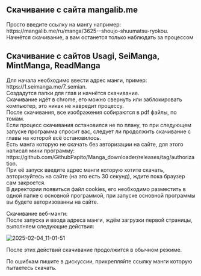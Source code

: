 <h2>Скачивание с сайта mangalib.me</h2>
Просто введите ссылку на мангу например: https://mangalib.me/ru/manga/3625--shoujo-shuumatsu-ryokou.<br>
Начнётся скачивание, а вам останется только наблюдать за процессом 

<h2>Скачивание с сайтов Usagi, SeiManga, MintManga, ReadManga</h2>
Для начала необходимо ввести адрес манги, пример: https://1.seimanga.me/7_semian.<br>
Создадутся папки для глав и начнётся скачивание.<br>
Скачивание идёт в chrome, его можно свернуть или заблокировать компьютер, это никак не навредит процессу.<br>
После скачивания, все изображения собираются в pdf файлы, по томам.<br>
Если процесс скачивания остановился не по плану, то при следующем запуске программа спросит вас, следует ли продолжить скачивание с главы на которой всё остановилось.<br>
Есть манга которую не скачать без авторизации на сайте, для этого написал мини программу: https://github.com/GithubPapito/Manga_downloader/releases/tag/authorization.<br>
При её запуск введите адрес манги которую хотите скачать, авторизуйтесь на сайте (на это есть 30 секунд), ждите пока браузер сам закроется.<br>
В директории появиться файл cookies, его необходимо разместить в одной папке с основной программой, при запуске основной программы вы будете авторизованны на сайте.<br>

Скачивание веб-манги:<br>
После запуска и ввода адреса манги, ждём загрузки первой страницы, выполняем следующие действия:

![2025-02-04_11-01-51](https://github.com/user-attachments/assets/46428a9b-a03b-4715-9d1b-3a7e3f7a371b)

После этих действий скачивание продолжится в обычном режиме.

По ошибкам пишите в дискуссии, прикрепляйте ссылку манги которую пытаетесь скачать.
